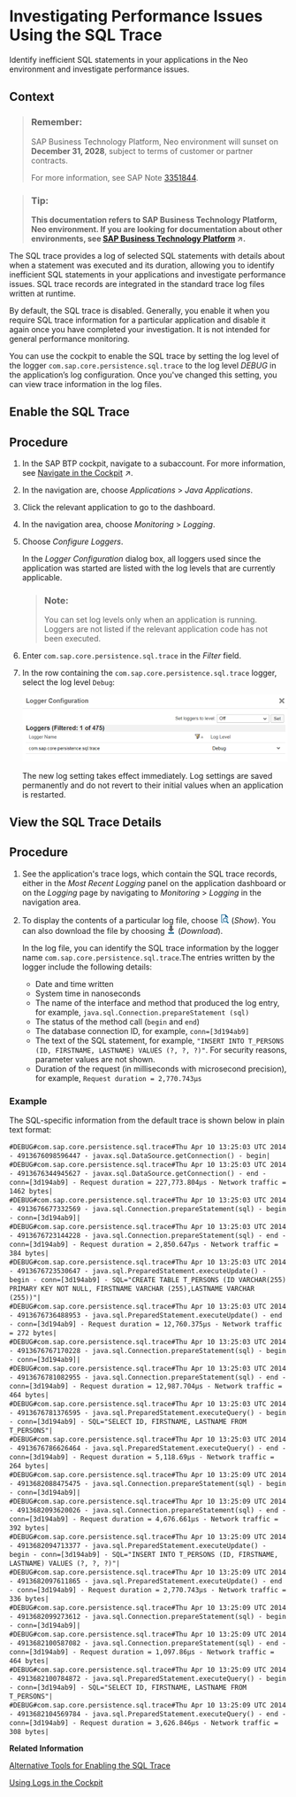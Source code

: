 <!-- loioe820e184bb5710149196a0f47db853cd -->

# Investigating Performance Issues Using the SQL Trace

Identify inefficient SQL statements in your applications in the Neo environment and investigate performance issues.



## Context

> ### Remember:  
> SAP Business Technology Platform, Neo environment will sunset on **December 31, 2028**, subject to terms of customer or partner contracts.
> 
> For more information, see SAP Note [3351844](https://me.sap.com/notes/3351844).

> ### Tip:  
> **This documentation refers to SAP Business Technology Platform, Neo environment. If you are looking for documentation about other environments, see [SAP Business Technology Platform](https://help.sap.com/viewer/65de2977205c403bbc107264b8eccf4b/Cloud/en-US/6a2c1ab5a31b4ed9a2ce17a5329e1dd8.html "SAP Business Technology Platform (SAP BTP) is an integrated offering comprised of the following technology portfolios: application development; process automation; integration; data, analytics, and enterprise planning; artificial intelligence. The platform offers users the ability to turn data into business value, compose end-to-end business processes, connect entire IT landscapes, and personalize, build and extend SAP applications. This reduces the overall total cost of ownership maintaining SAP landscapes and third-party software across end-to-end business processes.") :arrow_upper_right:.**

The SQL trace provides a log of selected SQL statements with details about when a statement was executed and its duration, allowing you to identify inefficient SQL statements in your applications and investigate performance issues. SQL trace records are integrated in the standard trace log files written at runtime.

By default, the SQL trace is disabled. Generally, you enable it when you require SQL trace information for a particular application and disable it again once you have completed your investigation. It is not intended for general performance monitoring.

You can use the cockpit to enable the SQL trace by setting the log level of the logger `com.sap.core.persistence.sql.trace` to the log level *DEBUG* in the application’s log configuration. Once you've changed this setting, you can view trace information in the log files.

<a name="task_jjv_tbh_gn"/>

<!-- task\_jjv\_tbh\_gn -->

## Enable the SQL Trace



<a name="task_jjv_tbh_gn__steps_hlw_3ch_gn"/>

## Procedure

1.  In the SAP BTP cockpit, navigate to a subaccount. For more information, see [Navigate in the Cockpit](https://help.sap.com/viewer/65de2977205c403bbc107264b8eccf4b/Cloud/en-US/0874895f1f78459f9517da55a11ffebd.html "Learn how to navigate to your global accounts, directories, and subaccounts in the SAP BTP cockpit.") :arrow_upper_right:.

2.  In the navigation are, choose *Applications* \> *Java Applications*.

3.  Click the relevant application to go to the dashboard.

4.  In the navigation area, choose *Monitoring* \> *Logging*.

5.  Choose *Configure Loggers*.

    In the *Logger Configuration* dialog box, all loggers used since the application was started are listed with the log levels that are currently applicable.

    > ### Note:  
    > You can set log levels only when an application is running. Loggers are not listed if the relevant application code has not been executed.

6.  Enter `com.sap.core.persistence.sql.trace` in the *Filter* field.

7.  In the row containing the `com.sap.core.persistence.sql.trace` logger, select the log level `Debug`:

    ![](images/SQL_Log_Settings_32f5870.png)

    The new log setting takes effect immediately. Log settings are saved permanently and do not revert to their initial values when an application is restarted.


<a name="task_rnm_rbh_gn"/>

<!-- task\_rnm\_rbh\_gn -->

## View the SQL Trace Details





<a name="task_rnm_rbh_gn__steps_gyj_wbh_gn"/>

## Procedure

1.  See the application's trace logs, which contain the SQL trace records, either in the *Most Recent Logging* panel on the application dashboard or on the *Logging* page by navigating to *Monitoring* \> *Logging* in the navigation area.

2.  To display the contents of a particular log file, choose ![](images/Show_54a3776.png) \(*Show*\). You can also download the file by choosing ![](images/Download_f0a3c00.png) \(*Download*\).

    In the log file, you can identify the SQL trace information by the logger name `com.sap.core.persistence.sql.trace`.The entries written by the logger include the following details:

    -   Date and time written
    -   System time in nanoseconds
    -   The name of the interface and method that produced the log entry, for example, `java.sql.Connection.prepareStatement (sql)`
    -   The status of the method call \(`begin` and `end`\)
    -   The database connection ID, for example, `conn=[3d194ab9]` 
    -   The text of the SQL statement, for example, `"INSERT INTO T_PERSONS (ID, FIRSTNAME, LASTNAME) VALUES (?, ?, ?)"`. For security reasons, parameter values are not shown.
    -   Duration of the request \(in milliseconds with microsecond precision\), for example, `Request duration = 2,770.743µs`




### Example

The SQL-specific information from the default trace is shown below in plain text format:

```
#DEBUG#com.sap.core.persistence.sql.trace#Thu Apr 10 13:25:03 UTC 2014 - 4913676098596447 - javax.sql.DataSource.getConnection() - begin|
#DEBUG#com.sap.core.persistence.sql.trace#Thu Apr 10 13:25:03 UTC 2014 - 4913676344945627 - javax.sql.DataSource.getConnection() - end - conn=[3d194ab9] - Request duration = 227,773.804µs - Network traffic = 1462 bytes|
#DEBUG#com.sap.core.persistence.sql.trace#Thu Apr 10 13:25:03 UTC 2014 - 4913676677332569 - java.sql.Connection.prepareStatement(sql) - begin - conn=[3d194ab9]|
#DEBUG#com.sap.core.persistence.sql.trace#Thu Apr 10 13:25:03 UTC 2014 - 4913676723144228 - java.sql.Connection.prepareStatement(sql) - end - conn=[3d194ab9] - Request duration = 2,850.647µs - Network traffic = 384 bytes|
#DEBUG#com.sap.core.persistence.sql.trace#Thu Apr 10 13:25:03 UTC 2014 - 4913676723530647 - java.sql.PreparedStatement.executeUpdate() - begin - conn=[3d194ab9] - SQL="CREATE TABLE T_PERSONS (ID VARCHAR(255) PRIMARY KEY NOT NULL, FIRSTNAME VARCHAR (255),LASTNAME VARCHAR (255))"|
#DEBUG#com.sap.core.persistence.sql.trace#Thu Apr 10 13:25:03 UTC 2014 - 4913676736488953 - java.sql.PreparedStatement.executeUpdate() - end - conn=[3d194ab9] - Request duration = 12,760.375µs - Network traffic = 272 bytes|
#DEBUG#com.sap.core.persistence.sql.trace#Thu Apr 10 13:25:03 UTC 2014 - 4913676767170228 - java.sql.Connection.prepareStatement(sql) - begin - conn=[3d194ab9]|
#DEBUG#com.sap.core.persistence.sql.trace#Thu Apr 10 13:25:03 UTC 2014 - 4913676781082955 - java.sql.Connection.prepareStatement(sql) - end - conn=[3d194ab9] - Request duration = 12,987.704µs - Network traffic = 464 bytes|
#DEBUG#com.sap.core.persistence.sql.trace#Thu Apr 10 13:25:03 UTC 2014 - 4913676781376595 - java.sql.PreparedStatement.executeQuery() - begin - conn=[3d194ab9] - SQL="SELECT ID, FIRSTNAME, LASTNAME FROM T_PERSONS"|
#DEBUG#com.sap.core.persistence.sql.trace#Thu Apr 10 13:25:03 UTC 2014 - 4913676786626464 - java.sql.PreparedStatement.executeQuery() - end - conn=[3d194ab9] - Request duration = 5,118.69µs - Network traffic = 264 bytes|
#DEBUG#com.sap.core.persistence.sql.trace#Thu Apr 10 13:25:09 UTC 2014 - 4913682088475475 - java.sql.Connection.prepareStatement(sql) - begin - conn=[3d194ab9]|
#DEBUG#com.sap.core.persistence.sql.trace#Thu Apr 10 13:25:09 UTC 2014 - 4913682093620026 - java.sql.Connection.prepareStatement(sql) - end - conn=[3d194ab9] - Request duration = 4,676.661µs - Network traffic = 392 bytes|
#DEBUG#com.sap.core.persistence.sql.trace#Thu Apr 10 13:25:09 UTC 2014 - 4913682094713377 - java.sql.PreparedStatement.executeUpdate() - begin - conn=[3d194ab9] - SQL="INSERT INTO T_PERSONS (ID, FIRSTNAME, LASTNAME) VALUES (?, ?, ?)"|
#DEBUG#com.sap.core.persistence.sql.trace#Thu Apr 10 13:25:09 UTC 2014 - 4913682097611865 - java.sql.PreparedStatement.executeUpdate() - end - conn=[3d194ab9] - Request duration = 2,770.743µs - Network traffic = 336 bytes|
#DEBUG#com.sap.core.persistence.sql.trace#Thu Apr 10 13:25:09 UTC 2014 - 4913682099273612 - java.sql.Connection.prepareStatement(sql) - begin - conn=[3d194ab9]|
#DEBUG#com.sap.core.persistence.sql.trace#Thu Apr 10 13:25:09 UTC 2014 - 4913682100587082 - java.sql.Connection.prepareStatement(sql) - end - conn=[3d194ab9] - Request duration = 1,097.86µs - Network traffic = 464 bytes|
#DEBUG#com.sap.core.persistence.sql.trace#Thu Apr 10 13:25:09 UTC 2014 - 4913682100784872 - java.sql.PreparedStatement.executeQuery() - begin - conn=[3d194ab9] - SQL="SELECT ID, FIRSTNAME, LASTNAME FROM T_PERSONS"|
#DEBUG#com.sap.core.persistence.sql.trace#Thu Apr 10 13:25:09 UTC 2014 - 4913682104569784 - java.sql.PreparedStatement.executeQuery() - end - conn=[3d194ab9] - Request duration = 3,626.846µs - Network traffic = 308 bytes|

```

**Related Information**  


[Alternative Tools for Enabling the SQL Trace](alternative-tools-for-enabling-the-sql-trace-269860a.md "In addition to using the cockpit, you can also enable the SQL trace from the Eclipse IDE, and using the console client. Whichever tool you use, you need to set the log level of the logger com.sap.core.persistence.sql.trace to the log level DEBUG.")

[Using Logs in the Cockpit](https://help.sap.com/viewer/ee8e8a203e024bbb8c8c2d03fce527dc/Cloud/en-US/2555df65182c4b09a25e56fa3b57b0a8.html)

